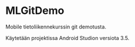 # MLGitDemo
Mobile tietoliikennekurssin git demotusta.

Käytetään projektissa Android Studion versiota 3.5.
